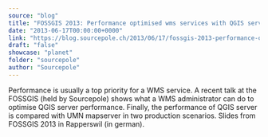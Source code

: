 ```yaml
---
source: "blog"
title: "FOSSGIS 2013: Performance optimised wms services with QGIS server"
date: "2013-06-17T00:00:00+0000"
link: "https://blog.sourcepole.ch/2013/06/17/fossgis-2013-performance-optimised-wms-services-with-qgis-server/"
draft: "false"
showcase: "planet"
folder: "sourcepole"
author: "Sourcepole"
---
```


Performance is usually a top priority for a WMS service. A recent talk at the FOSSGIS (held by Sourcepole) shows what a WMS administrator can do to optimise QGIS server performance. Finally, the performance of QGIS server is compared with UMN mapserver in two production scenarios.
Slides from FOSSGIS 2013 in Rapperswil (in german).
